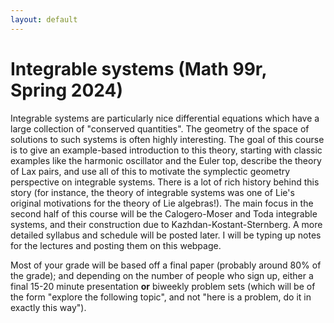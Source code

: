 ```yaml
---
layout: default
---
```

<script type="text/javascript" async=""
src="https://www.google-analytics.com/analytics.js"></script>
<script async=""
src="https://www.googletagmanager.com/gtag/js?id=UA-109004213-1"></script>
<script>
  window.dataLayer = window.dataLayer || [];
    function gtag(){dataLayer.push(arguments);}
      gtag('js', new Date());

        gtag('config', 'UA-109004213-1');
</script>
<script type="text/javascript"
src="https://cdn.mathjax.org/mathjax/latest/MathJax.js?config=TeX-AMS-MML_HTMLorMML">
</script>


<h1>Integrable systems (Math 99r, Spring 2024)</h1>

Integrable systems are particularly nice differential equations which have a
large collection of "conserved quantities". The geometry of the space of
solutions to such systems is often highly interesting. The goal of this course
is to give an example-based introduction to this theory, starting with classic
examples like the harmonic oscillator and the Euler top, describe the theory of
Lax pairs, and use all of this to motivate the symplectic geometry perspective
on integrable systems. There is a lot of rich history behind this story (for
instance, the theory of integrable systems was one of Lie's original motivations
for the theory of Lie algebras!).
The main focus in the second half of this course will be the Calogero-Moser and
Toda integrable systems, and their construction due to
Kazhdan-Kostant-Sternberg. A more detailed syllabus and schedule will be posted
later. I will be typing up notes for the lectures and posting them on this
webpage.

Most of your grade will be based off a final paper (probably around 80% of the
grade); and depending on the number of people who sign up, either a final 15-20
minute presentation <b>or</b> biweekly problem sets (which will be of the form
"explore the following topic", and not "here is a problem, do it in exactly this
way").
